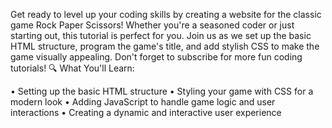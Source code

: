 Get ready to level up your coding skills by creating a website for the classic game Rock Paper Scissors! Whether you're a seasoned coder or just starting out, this tutorial is perfect for you. Join us as we set up the basic HTML structure, program the game's title, and add stylish CSS to make the game visually appealing. Don't forget to subscribe for more fun coding tutorials!
🔍 What You'll Learn:

• Setting up the basic HTML structure
• Styling your game with CSS for a modern look
• Adding JavaScript to handle game logic and user interactions
• Creating a dynamic and interactive user experience
